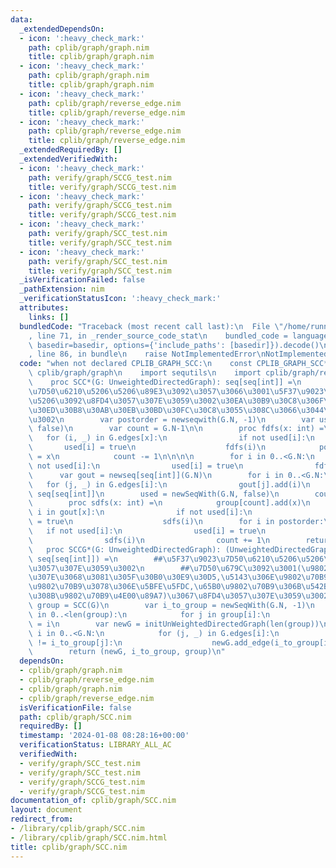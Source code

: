 ```yaml
---
data:
  _extendedDependsOn:
  - icon: ':heavy_check_mark:'
    path: cplib/graph/graph.nim
    title: cplib/graph/graph.nim
  - icon: ':heavy_check_mark:'
    path: cplib/graph/graph.nim
    title: cplib/graph/graph.nim
  - icon: ':heavy_check_mark:'
    path: cplib/graph/reverse_edge.nim
    title: cplib/graph/reverse_edge.nim
  - icon: ':heavy_check_mark:'
    path: cplib/graph/reverse_edge.nim
    title: cplib/graph/reverse_edge.nim
  _extendedRequiredBy: []
  _extendedVerifiedWith:
  - icon: ':heavy_check_mark:'
    path: verify/graph/SCCG_test.nim
    title: verify/graph/SCCG_test.nim
  - icon: ':heavy_check_mark:'
    path: verify/graph/SCCG_test.nim
    title: verify/graph/SCCG_test.nim
  - icon: ':heavy_check_mark:'
    path: verify/graph/SCC_test.nim
    title: verify/graph/SCC_test.nim
  - icon: ':heavy_check_mark:'
    path: verify/graph/SCC_test.nim
    title: verify/graph/SCC_test.nim
  _isVerificationFailed: false
  _pathExtension: nim
  _verificationStatusIcon: ':heavy_check_mark:'
  attributes:
    links: []
  bundledCode: "Traceback (most recent call last):\n  File \"/home/runner/.local/lib/python3.10/site-packages/onlinejudge_verify/documentation/build.py\"\
    , line 71, in _render_source_code_stat\n    bundled_code = language.bundle(stat.path,\
    \ basedir=basedir, options={'include_paths': [basedir]}).decode()\n  File \"/home/runner/.local/lib/python3.10/site-packages/onlinejudge_verify/languages/nim.py\"\
    , line 86, in bundle\n    raise NotImplementedError\nNotImplementedError\n"
  code: "when not declared CPLIB_GRAPH_SCC:\n    const CPLIB_GRAPH_SCC* = 1\n    import\
    \ cplib/graph/graph\n    import sequtils\n    import cplib/graph/reverse_edge\n\
    \    proc SCC*(G: UnweightedDirectedGraph): seq[seq[int]] =\n        ##\u5F37\u9023\
    \u7D50\u6210\u5206\u5206\u89E3\u3092\u3057\u3066\u3001\u5F37\u9023\u7D50\u6210\
    \u5206\u3092\u8FD4\u3057\u307E\u3059\u3002\u30EA\u30B9\u30C8\u306F\u30C8\u30DD\
    \u30ED\u30B8\u30AB\u30EB\u30BD\u30FC\u30C8\u3055\u308C\u3066\u3044\u307E\u3059\
    \u3002\n        var postorder = newseqwith(G.N, -1)\n        var used = newSeqWith(G.N,\
    \ false)\n        var count = G.N-1\n\n        proc fdfs(x: int) =\n         \
    \   for (i, _) in G.edges[x]:\n                if not used[i]:\n             \
    \       used[i] = true\n                    fdfs(i)\n            postorder[count]\
    \ = x\n            count -= 1\n\n\n\n        for i in 0..<G.N:\n            if\
    \ not used[i]:\n                used[i] = true\n                fdfs(i)\n\n  \
    \      var gout = newseq[seq[int]](G.N)\n        for i in 0..<G.N:\n         \
    \   for (j, _) in G.edges[i]:\n                gout[j].add(i)\n        var group:\
    \ seq[seq[int]]\n        used = newSeqWith(G.N, false)\n        count = 0\n\n\
    \        proc sdfs(x: int) =\n            group[count].add(x)\n            for\
    \ i in gout[x]:\n                if not used[i]:\n                    used[i]\
    \ = true\n                    sdfs(i)\n        for i in postorder:\n         \
    \   if not used[i]:\n                used[i] = true\n                group.add(@[])\n\
    \                sdfs(i)\n                count += 1\n        return group\n \
    \   proc SCCG*(G: UnweightedDirectedGraph): (UnweightedDirectedGraph, seq[int],\
    \ seq[seq[int]]) =\n        ##\u5F37\u9023\u7D50\u6210\u5206\u5206\u89E3\u3092\
    \u3057\u307E\u3059\u3002\n        ##\u7D50\u679C\u3092\u3001(\u9802\u70B9\u3092\
    \u307E\u3068\u3081\u305F\u30B0\u30E9\u30D5,\u5143\u306E\u9802\u70B9\u2192\u65B0\
    \u9802\u70B9\u3078\u306E\u5BFE\u5FDC,\u65B0\u9802\u70B9\u306B\u542B\u307E\u308C\
    \u308B\u9802\u70B9\u4E00\u89A7)\u3067\u8FD4\u3057\u307E\u3059\u3002\n        var\
    \ group = SCC(G)\n        var i_to_group = newSeqWith(G.N, -1)\n        for i\
    \ in 0..<len(group):\n            for j in group[i]:\n                i_to_group[j]\
    \ = i\n        var newG = initUnWeightedDirectedGraph(len(group))\n        for\
    \ i in 0..<G.N:\n            for (j, _) in G.edges[i]:\n                if i_to_group[i]\
    \ != i_to_group[j]:\n                    newG.add_edge(i_to_group[i], i_to_group[j])\n\
    \        return (newG, i_to_group, group)\n"
  dependsOn:
  - cplib/graph/graph.nim
  - cplib/graph/reverse_edge.nim
  - cplib/graph/graph.nim
  - cplib/graph/reverse_edge.nim
  isVerificationFile: false
  path: cplib/graph/SCC.nim
  requiredBy: []
  timestamp: '2024-01-08 08:28:16+00:00'
  verificationStatus: LIBRARY_ALL_AC
  verifiedWith:
  - verify/graph/SCC_test.nim
  - verify/graph/SCC_test.nim
  - verify/graph/SCCG_test.nim
  - verify/graph/SCCG_test.nim
documentation_of: cplib/graph/SCC.nim
layout: document
redirect_from:
- /library/cplib/graph/SCC.nim
- /library/cplib/graph/SCC.nim.html
title: cplib/graph/SCC.nim
---
```

